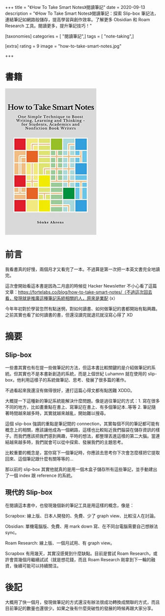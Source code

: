 +++
title = "《How To Take Smart Notes》閱讀筆記"
date = 2020-09-13
description = "《How To Take Smart Notes》閱讀筆記：探索 Slip-box 筆記法，連結筆記如網路般儲存，提高學習與創作效率。了解更多 Obsidian 和 Roam Research 工具。閱讀更多，提升筆記技巧！"

[taxonomies]
categories = [ "閱讀筆記",]
tags = [ "note-taking",]

[extra]
rating = 9
image = "how-to-take-smart-notes.jpg"

+++

# 書籍

[![](how-to-take-smart-notes.jpg)](https://www.goodreads.com/book/show/34507927-how-to-take-smart-notes)

# 前言
我看書真的好慢，兩個月才又看完了一本。不過算是第一次把一本英文書完全地讀完。

這次會開始看這本書是因為二月底的時候從 Hacker Newsletter 不小心看了這篇文章：https://fortelabs.co/blog/how-to-take-smart-notes/（不過這次回去看，發現就是推廣這種筆記系統相關的人，原來是業配 (x）

今年年初對於學習忽然有點迷惘，對如何讀書、如何做筆記的書都開始有點興趣。之前其實也看了如何讀書的書，但還沒讀完就退坑就沒寫心得了 XD

# 摘要
## Slip-box
一些書其實也有在提一些做筆記的方法，但這本書比較關鍵的是介紹做筆記的系統。但其實也不是本書新創造的系統，而是上個世紀 Luhamnn 就在使用的 slip-box，他利用這樣子的系統做筆記、思考、發展了很多篇的著作。

不過看起來我還沒有做得很好，連打這篇心得文都有點困難 XDDD。

大概提一下這種新的筆記系統能解決什麼問題。像是過往筆記的方式：1. 寫在很多不同的地方，比如畫重點在書上、寫筆記在書上、有多個筆記本..等等 2. 筆記隨著時間越來越多時，其實就越來越亂，開始難以搜尋。

這個 slip-box 強調的重點是筆記間的 connection，其實每個不同的筆記都可能有概念上的相關，應該讓他成為一個網路，這樣也比較貼近我們腦袋在儲存資訊的樣子。而我們應該把我們感到興趣，平時的想法，都整理丟進這樣的第二大腦。當連結越來越多時，我們就會可以從中探索、發展我們的主題思考。

比較重要的概念是，當你寫下一個筆記時，你應該去思考你下次會怎麼樣把它提取回來、這個筆記跟什麼有關等等的…

那以前的 slip-box 其實他就真的是用一個木盒子儲存所有這些筆記，並手動建出了一個 index 跟 reference 的系統。

## 現代的 Slip-box
在閱讀這本書中，也發現幾個新的筆記工具是用這樣的概念，像是：

Scrapbox: 線上版、日本人開發的、免費、少了 graph view、比較沒人在討論。

Obsidian: 單機電腦版、免費、用 mark down 寫、在不同台電腦需要自己想辦法 sync。

Roam Research: 線上版、一個月試用、有 graph view。

Scrapbox 有用幾天，其實沒感覺到什麼缺點。目前是嘗試 Roam Research，或許會買幾個月繼續試試（就是想花錢，而且 Roam Research 剛拿到下一輪的融資，後續可能可以持續關注。

# 後記
大概用了快一個月，發現做筆記的方式還沒有辦法很成功轉換成關聯的方式，而且目前筆記的數量也還很少。如果之後有什麼突破性的發展的時候再跟大家分享。
